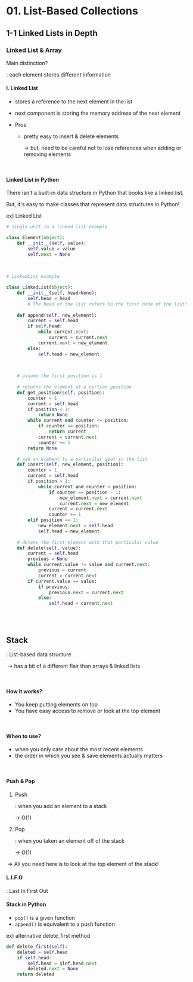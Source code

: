 # 01. List-Based Collections



## 1-1 Linked Lists in Depth





### Linked List & Array



Main distinction?

: each element stores different information



#### I. Linked List

- stores a reference to the next element in the list

- next component is storing the memory address of the next element

- Pros

  - pretty easy to insert & delete elements

    -> but, need to be careful not to lose references when adding or removing elements



<br/>



#### Linked List in Python

There isn't a built-in data structure in Python that books like a linked list.

But, it's easy to make classes that represent data structures in Python!



ex) Linked List

```python
# single unit in a linked list example

class Element(object):
    def __init__(self, value):
        self.value = value
        self.next = None
        
    
    
# LinkedList example

class LinkedList(object):
    def __init__(self, head=None):
        self.head = head
        # The head of the list refers to the first node of the list!
        
    def append(self, new_element):
        current = self.head
        if self.head:
            while current.next:
                current = current.next
            current.next = new_element
        else:
            self.head = new_element

            
            
    # assume the first position is 1        
            
    # returns the element at a certian position        
    def get_position(self, position):
        counter = 1
        current = self.head
        if position < 1:
            return None
        while current and counter <= position:
            if counter == position:
                return current
            current = current.next
            counter += 1
        return None

    # add an element to a particular spot in the list
    def insert(self, new_element, position):
        counter = 1
        current = self.head
        if position > 1:
            while current and counter < position:
                if counter == position - 1:
                    new_element.next = current.next
                    current.next = new_element
                current = current.next
                counter += 1
        elif position == 1:
            new_element.next = self.head
            self.head = new_element
            
	# delete the first element with that particular value
    def delete(self, value):
        current = self.head
        previous = None
        while current.value != value and current.next:
            previous = current
            current = current.next
        if current.value == value:
            if previous:
                previous.next = current.next
            else:
                self.head = current.next
```



<br/>

<br/>

## Stack

: List-based data structure

​	-> has a bit of a different flair than arrays & linked lists

<br/>



#### How it works?

- You keep putting elements on top
- You have easy access to remove or look at the top element

<br/>





#### When to use?

- when you only care about the most recent elements
- the order in which you see & save elements actually matters

<br/>





#### Push & Pop

1. Push

   : when you add an element to a stack

      -> O(1)

2. Pop

   : when you taken an element off of the stack

      -> O(1)



​    => All you need here is to look at the top element of the stack!





#### L.I.F.O

: Last In First Out





#### Stack in Python

- `pop()` is a given function
- `append()` is equivalent to a push function













ex) alternative delete_first method 

```python
def delete_first(self):
    deleted = self.head
    if self.head:
        self.head = slef.head.next
        deleted.next = None
    return deleted
```

